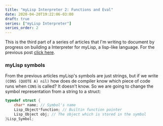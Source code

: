 ```yaml
---
title: "myLisp Interpreter 2: Functions and Eval"
date: 2020-04-20T19:22:06-03:00
draft: true
series: ["myLisp Interpreter"]
series_order: 2
---
```



This is the third part of a series of articles that I'm writing to document by
progress on building a Interpreter for myLisp, a lisp-like language. For the previous post [click
here](/mk-lisp-1).  


### myLisp symbols

From the previous articles myLisp's symbols are just strings, but if we write
`(CONS (QUOTE A) nil)` how does de compiler know which piece of code runs when
`CONS` is called? It doesn't know. So we are going to change the symbol
representation from a string to a struct:

```c
typedef struct {
	char* name; // Symbol's name
	Lisp_Object*function; // Builtin function pointer
	Lisp_Object obj; // The object which is stored in the symbol
}Lisp_Symbol;
```
